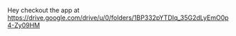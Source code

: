 Hey checkout the app at https://drive.google.com/drive/u/0/folders/1BP332pYTDIq_35G2dLyEmO0p4-Zy09HM
